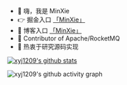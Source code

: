 - 👋 嗨，我是 MinXie 
- 👉 掘金入口 [「MinXie」](https://juejin.cn/user/377887729924872/posts?sort=popular)
- 👀 博客入口 [「MinXie」](https://juejin.cn/user/377887729924872/posts?sort=popular)
- 👻 Contributor of Apache/RocketMQ
- 🌱 热衷于研究源码实现

<!---
xyj1209/xyj1209 is a ✨ special ✨ repository because its `README.md` (this file) appears on your GitHub profile.
You can click the Preview link to take a look at your changes.
--->

[![xyj1209's github stats](https://github-readme-stats.vercel.app/api?username=xyj1209)](https://github.com/anuraghazra/github-readme-stats)


![xyj1209's github activity graph](https://activity-graph.herokuapp.com/graph?username=xyj1209&theme=react-dark)
